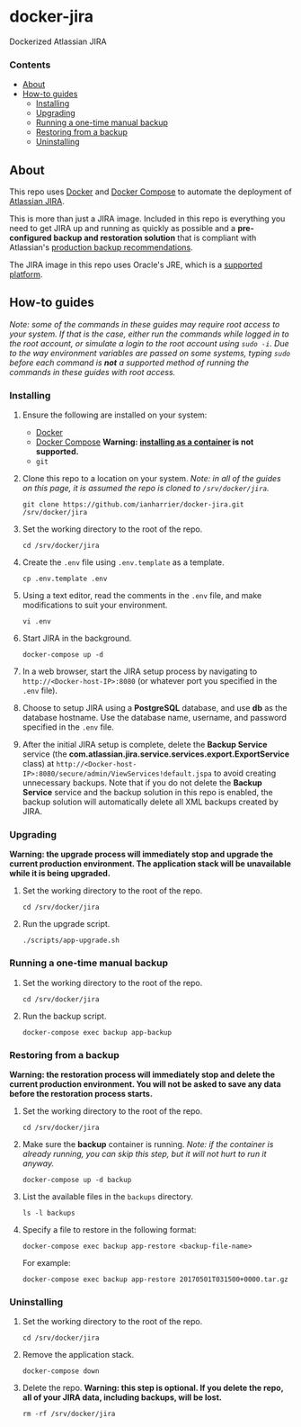 # docker-jira

Dockerized Atlassian JIRA

### Contents

* [About](#about)
* [How-to guides](#how-to-guides)
    * [Installing](#installing)
    * [Upgrading](#upgrading)
    * [Running a one-time manual backup](#running-a-one-time-manual-backup)
    * [Restoring from a backup](#restoring-from-a-backup)
    * [Uninstalling](#uninstalling)

## About

This repo uses [Docker](https://www.docker.com) and [Docker Compose](https://docs.docker.com/compose/) to automate the deployment of [Atlassian JIRA](https://www.atlassian.com/software/jira).

This is more than just a JIRA image. Included in this repo is everything you need to get JIRA up and running as quickly as possible and a **pre-configured backup and restoration solution** that is compliant with Atlassian's [production backup recommendations](https://confluence.atlassian.com/adminjiraserver073/backing-up-data-861253815.html).

The JIRA image in this repo uses Oracle's JRE, which is a [supported platform](https://confluence.atlassian.com/adminjiraserver073/supported-platforms-861253018.html).

## How-to guides

*Note: some of the commands in these guides may require root access to your system. If that is the case, either run the commands while logged in to the root account, or simulate a login to the root account using `sudo -i`. Due to the way environment variables are passed on some systems, typing `sudo` before each command is __not__ a supported method of running the commands in these guides with root access.*

### Installing

1. Ensure the following are installed on your system:

    * [Docker](https://docs.docker.com/engine/installation/)
    * [Docker Compose](https://docs.docker.com/compose/install/) **Warning: [installing as a container](https://docs.docker.com/compose/install/#install-as-a-container) is not supported.**
    * `git`

2. Clone this repo to a location on your system. *Note: in all of the guides on this page, it is assumed the repo is cloned to `/srv/docker/jira`.*

    ```shell
    git clone https://github.com/ianharrier/docker-jira.git /srv/docker/jira
    ```

3. Set the working directory to the root of the repo.

    ```shell
    cd /srv/docker/jira
    ```

4. Create the `.env` file using `.env.template` as a template.

    ```shell
    cp .env.template .env
    ```

5. Using a text editor, read the comments in the `.env` file, and make modifications to suit your environment.

    ```shell
    vi .env
    ```

6. Start JIRA in the background.

    ```shell
    docker-compose up -d
    ```

7. In a web browser, start the JIRA setup process by navigating to `http://<Docker-host-IP>:8080` (or whatever port you specified in the `.env` file).

8. Choose to setup JIRA using a **PostgreSQL** database, and use **db** as the database hostname. Use the database name, username, and password specified in the `.env` file.

9. After the initial JIRA setup is complete, delete the **Backup Service** service (the **com.atlassian.jira.service.services.export.ExportService** class) at `http://<Docker-host-IP>:8080/secure/admin/ViewServices!default.jspa` to avoid creating unnecessary backups. Note that if you do not delete the **Backup Service** service and the backup solution in this repo is enabled, the backup solution will automatically delete all XML backups created by JIRA.

### Upgrading

**Warning: the upgrade process will immediately stop and upgrade the current production environment. The application stack will be unavailable while it is being upgraded.**

1. Set the working directory to the root of the repo.

    ```shell
    cd /srv/docker/jira
    ```

2. Run the upgrade script.

    ```shell
    ./scripts/app-upgrade.sh
    ```

### Running a one-time manual backup

1. Set the working directory to the root of the repo.

    ```shell
    cd /srv/docker/jira
    ```

2. Run the backup script.

    ```shell
    docker-compose exec backup app-backup
    ```

### Restoring from a backup

**Warning: the restoration process will immediately stop and delete the current production environment. You will not be asked to save any data before the restoration process starts.**

1. Set the working directory to the root of the repo.

    ```shell
    cd /srv/docker/jira
    ```

2. Make sure the **backup** container is running. *Note: if the container is already running, you can skip this step, but it will not hurt to run it anyway.*

    ```shell
    docker-compose up -d backup
    ```

3. List the available files in the `backups` directory.

    ```shell
    ls -l backups
    ```

4. Specify a file to restore in the following format:

    ```shell
    docker-compose exec backup app-restore <backup-file-name>
    ```

    For example:

    ```shell
    docker-compose exec backup app-restore 20170501T031500+0000.tar.gz
    ```

### Uninstalling

1. Set the working directory to the root of the repo.

    ```shell
    cd /srv/docker/jira
    ```

2. Remove the application stack.

    ```shell
    docker-compose down
    ```

3. Delete the repo. **Warning: this step is optional. If you delete the repo, all of your JIRA data, including backups, will be lost.**

    ```shell
    rm -rf /srv/docker/jira
    ```
